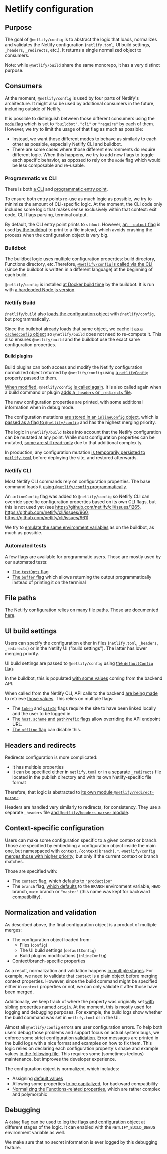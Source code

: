 # Netlify configuration

## Purpose

The goal of `@netlify/config` is to abstract the logic that loads, normalizes and validates the Netlify configuration
(`netlify.toml`, UI build settings, `_headers`, `_redirects`, etc.). It returns a single normalized object to consumers.

Note: while `@netlify/build` share the same monorepo, it has a very distinct purpose.

## Consumers

At the moment, `@netlify/config` is used by four parts of Netlify's architecture. It might also be used by additional
consumers in the future, including outside of Netlify.

It is possible to distinguish between those different consumers using the [`mode` flag](../README.md#mode) which is set
to `"buildbot"`, `"cli"` or `"require"` by each of them. However, we try to limit the usage of that flag as much as
possible:

- Instead, we want those different modes to behave as similarly to each other as possible, especially Netlify CLI and
  buildbot.
- There are some cases where those different environments do require different logic. When this happens, we try to add
  new flags to toggle each specific behavior, as opposed to rely on the `mode` flag which would be less composable and
  re-usable.

### Programmatic vs CLI

There is both
[a CLI](https://github.com/netlify/build/blob/558fe8869f47ecc84d05bd4d26d32df00f47a3b9/packages/config/src/bin/main.js#L16)
and
[programmatic entry point](https://github.com/netlify/build/blob/558fe8869f47ecc84d05bd4d26d32df00f47a3b9/packages/config/src/main.js#L30).

To ensure both entry points re-use as much logic as possible, we try to minimize the amount of CLI-specific logic. At
the moment, the CLI code only includes some logic that makes sense exclusively within that context: exit code, CLI flags
parsing, terminal output.

By default, the CLI entry point prints to `stdout`. However,
[an `--output` flag](https://github.com/netlify/build/blob/558fe8869f47ecc84d05bd4d26d32df00f47a3b9/packages/config/src/bin/main.js#L38)
is used
[by the buildbot](https://github.com/netlify/buildbot/blob/b6c6fc159f077f5dbda69ceb17363960232243fe/bot/configuration.go#L129)
to print to a file instead, which avoids crashing the process when the configuration object is very big.

### Buildbot

The buildbot logic uses multiple configuration properties: build directory, Functions directory, etc.Therefore,
[`@netlify/config` is called via the CLI](https://github.com/netlify/buildbot/blob/b6c6fc159f077f5dbda69ceb17363960232243fe/bot/configuration.go#L120)
(since the buildbot is written in a different language) at the beginning of each build.

`@netlify/config` is installed
[at Docker build time](https://github.com/netlify/buildbot/blob/b6c6fc159f077f5dbda69ceb17363960232243fe/package.json#L12)
by the buildbot. It is run with
[a hardcoded Node.js version](https://github.com/netlify/buildbot/blob/b6c6fc159f077f5dbda69ceb17363960232243fe/script/install-nvm.sh#L16).

### Netlify Build

`@netlify/build` also
[loads the configuration object](https://github.com/netlify/build/blob/558fe8869f47ecc84d05bd4d26d32df00f47a3b9/packages/build/src/core/config.js#L107)
with `@netlify/config`, but programmatically.

Since the buildbot already loads that same object, we cache it
[as a `cachedConfig` object](https://github.com/netlify/buildbot/blob/b6c6fc159f077f5dbda69ceb17363960232243fe/script/run-build.sh#L75)
so `@netlify/build` does not need to re-compute it. This also ensures `@netlify/build` and the buildbot use the exact
same configuration properties.

#### Build plugins

Build plugins can both access and modify the Netlify configuration normalized object returned by `@netlify/config` using
[a `netlifyConfig` property passed to them](https://github.com/netlify/build/blob/558fe8869f47ecc84d05bd4d26d32df00f47a3b9/packages/build/src/plugins/child/run.js#L16).

[When modified](https://github.com/netlify/build/blob/558fe8869f47ecc84d05bd4d26d32df00f47a3b9/packages/build/src/plugins/child/diff.js#L21),
`@netlify/config`
[is called again](https://github.com/netlify/build/blob/558fe8869f47ecc84d05bd4d26d32df00f47a3b9/packages/build/src/core/config.js#L126).
It is also called again when a build command or plugin
[adds a `_headers` or `_redirects` file](https://github.com/netlify/build/blob/558fe8869f47ecc84d05bd4d26d32df00f47a3b9/packages/build/src/steps/update_config.js#L59).

The new configuration properties are printed, with some additional information when in debug mode.

The configuration mutations
[are stored in an `inlineConfig` object](https://github.com/netlify/build/blob/558fe8869f47ecc84d05bd4d26d32df00f47a3b9/packages/config/src/mutations/apply.js#L14),
which is
[passed as a flag to `@netlify/config`](https://github.com/netlify/build/blob/558fe8869f47ecc84d05bd4d26d32df00f47a3b9/packages/build/src/steps/update_config.js#L13)
and has the highest merging priority.

The logic in `@netlify/build` takes into account that the Netlify configuration can be mutated at any point. While most
configuration properties can be mutated,
[some are still read-only](https://github.com/netlify/build/blob/558fe8869f47ecc84d05bd4d26d32df00f47a3b9/packages/config/src/mutations/apply.js#L52)
due to that additional complexity.

In production, any configuration mutation
[is temporarily persisted to `netlify.toml`](https://github.com/netlify/build/blob/558fe8869f47ecc84d05bd4d26d32df00f47a3b9/packages/config/src/mutations/update.js#L17)
before deploying the site, and restored afterwards.

### Netlify CLI

Most Netlify CLI commands rely on configuration properties. The base command loads it
[using `@netlify/config` programmatically](https://github.com/netlify/cli/blob/f87d9e6e1749bedaabaace3dae98ca1ed6d84fd6/src/commands/base-command.js#L474).

An `inlineConfig` flag was added to `@netlify/config` so Netlify CLI can override specific configuration properties
based on its own CLI flags, but this is not used yet (see https://github.com/netlify/cli/issues/1265,
https://github.com/netlify/cli/issues/960, https://github.com/netlify/cli/issues/961).

We try to
[emulate the same environment variables](https://github.com/netlify/build/blob/558fe8869f47ecc84d05bd4d26d32df00f47a3b9/packages/config/src/env/main.js#L13)
as on the buildbot, as much as possible.

### Automated tests

A few flags are available for programmatic users. Those are mostly used by our automated tests:

- [The `testOpts` flag](https://github.com/netlify/build/blob/558fe8869f47ecc84d05bd4d26d32df00f47a3b9/packages/config/src/bin/flags.js#L153)
- [The `buffer` flag](https://github.com/netlify/build/blob/558fe8869f47ecc84d05bd4d26d32df00f47a3b9/packages/config/src/bin/flags.js#L166)
  which allows returning the output programmatically instead of printing it on the terminal

## File paths

The Netlify configuration relies on many file paths. Those are documented [here](file_paths.md).

## UI build settings

Users can specify the configuration either in files (`netlify.toml`, `_headers`, `_redirects`) or in the Netlify UI
("build settings"). The latter has lower merging priority.

UI build settings are passed to `@netlify/config` using
[the `defaultConfig` flag](https://github.com/netlify/build/blob/558fe8869f47ecc84d05bd4d26d32df00f47a3b9/packages/config/src/default.js#L6).

In the buildbot, this is populated
[with some values](https://github.com/netlify/buildbot/blob/7383bb8971c718de9618a700ec5049cb71af7102/bot/buildbot.go#L135-L144)
coming from the backend API.

When called from the Netlify CLI, API calls to the backend
[are being made](https://github.com/netlify/build/blob/558fe8869f47ecc84d05bd4d26d32df00f47a3b9/packages/config/src/api/site_info.js#L24)
to retrieve
[those values](https://github.com/netlify/build/blob/558fe8869f47ecc84d05bd4d26d32df00f47a3b9/packages/config/src/api/build_settings.js#L7).
This relies on multiple flags:

- The
  [`token`](https://github.com/netlify/build/blob/558fe8869f47ecc84d05bd4d26d32df00f47a3b9/packages/config/src/api/client.js#L7)
  and
  [`siteId`](https://github.com/netlify/build/blob/558fe8869f47ecc84d05bd4d26d32df00f47a3b9/packages/config/src/api/site_info.js#L30)
  flags require the site to have been linked locally and the user to be logged in.
- [The `host`, `scheme` and `pathPrefix` flags](https://github.com/netlify/build/blob/558fe8869f47ecc84d05bd4d26d32df00f47a3b9/packages/config/src/api/client.js#L12)
  allow overriding the API endpoint URL.
- [The `offline` flag](https://github.com/netlify/build/blob/558fe8869f47ecc84d05bd4d26d32df00f47a3b9/packages/config/src/api/client.js#L7)
  can disable this.

## Headers and redirects

Redirects configuration is more complicated:

- It has multiple properties
- It can be specified either in `netlify.toml` or in a separate `_redirects` file located in the publish directory and
  with its own Netlify-specific file format

Therefore, that logic is abstracted to [its own module `@netlify/redirect-parser`](../../redirect-parser).

Headers are handled very similarly to redirects, for consistency. They use a separate `_headers` file
[and `@netlify/headers-parser` module](../../headers-parser).

## Context-specific configuration

Users can make some configuration specific to a given context or branch. Those are specified by embedding a
configuration object inside the main one, but namespaced with `context.{context|branch}.*`. `@netlify/config`
[merges those with higher priority](https://github.com/netlify/build/blob/558fe8869f47ecc84d05bd4d26d32df00f47a3b9/packages/config/src/context.js#L28),
but only if the current context or branch matches.

Those are specified with:

- The `context` flag, which
  [defaults to `"production"`](https://github.com/netlify/build/blob/558fe8869f47ecc84d05bd4d26d32df00f47a3b9/packages/config/src/options/main.js#L42)
- The `branch` flag,
  [which defaults](https://github.com/netlify/build/blob/558fe8869f47ecc84d05bd4d26d32df00f47a3b9/packages/config/src/options/branch.js#L9)
  to the `BRANCH` environment variable, `HEAD` branch, `main` branch or `"master"` (this name was kept for backward
  compatibility).

## Normalization and validation

As described above, the final configuration object is a product of multiple merges:

- The configuration object loaded from:
  - Files (`config`)
  - The UI build settings (`defaultConfig`)
  - Build plugins modifications (`inlineConfig`)
- Context/branch-specific properties

As a result, normalization and validation happens
[in multiple stages](https://github.com/netlify/build/blob/558fe8869f47ecc84d05bd4d26d32df00f47a3b9/packages/config/src/main.js#L259).
For example, we need to validate that `context` is a plain object before merging context properties. However, since the
build command might be specified either in `context` properties or not, we can only validate it after those have been
merged.

Additionally, we keep track of where the property was originally set
[with sibling properties named `origin`](https://github.com/netlify/build/blob/558fe8869f47ecc84d05bd4d26d32df00f47a3b9/packages/config/src/origin.js#L11).
At the moment, this is mostly used for logging and debugging purposes. For example, the build logs show whether the
build command was set in `netlify.toml` or in the UI.

Almost all `@netlify/config` errors are user configuration errors. To help both users debug those problems and support
focus on actual system bugs, we enforce some strict configuration
[validation](https://github.com/netlify/build/blob/558fe8869f47ecc84d05bd4d26d32df00f47a3b9/packages/config/src/validate/validations.js#L40).
Error messages are printed in the build logs with a nice format and examples on how to fix them. This logic relies on
declaring each configuration property's shape and example values
[in the following file](https://github.com/netlify/build/blob/558fe8869f47ecc84d05bd4d26d32df00f47a3b9/packages/config/src/validate/validations.js#L40).
This requires some (sometimes tedious) maintenance, but improves the developer experience.

The configuration object is normalized, which includes:

- Assigning
  [default values](https://github.com/netlify/build/blob/558fe8869f47ecc84d05bd4d26d32df00f47a3b9/packages/config/src/normalize.js#L22-L32)
- Allowing some properties
  [to be capitalized](https://github.com/netlify/build/blob/558fe8869f47ecc84d05bd4d26d32df00f47a3b9/packages/config/src/case.js#L2),
  for backward compatibility
- [Normalizing the Functions-related properties](https://github.com/netlify/build/blob/558fe8869f47ecc84d05bd4d26d32df00f47a3b9/packages/config/src/functions_config.js#L11),
  which are rather complex and polymorphic

## Debugging

A `debug` flag can be used
[to log the flags and configuration object](https://github.com/netlify/build/blob/558fe8869f47ecc84d05bd4d26d32df00f47a3b9/packages/config/src/log/main.js#L6)
at different stages of the logic. It can enabled with the `NETLIFY_BUILD_DEBUG` environment variable as well.

We make sure that no secret information is ever logged by this debugging feature.
